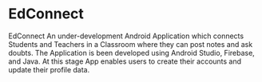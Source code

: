 # EdConnect
EdConnect
An under-development Android Application which connects Students and Teachers in a Classroom
where they can post notes and ask doubts. The Application is been developed using Android Studio,
Firebase, and Java. At this stage App enables users to create their accounts and update their profile
data.

